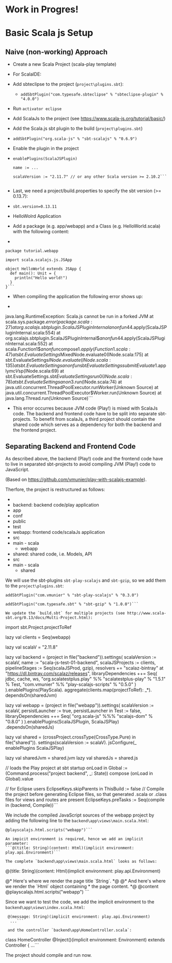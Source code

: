 # Work in Progres!

# Basic Scala js Setup 

## Naive (non-working) Approach
- Create a new Scala Project (scala-play template)
- For ScalaIDE:
 - Add sbteclipse to the project (`project\plugins.sbt`):
   - ```addSbtPlugin("com.typesafe.sbteclipse" % "sbteclipse-plugin" % "4.0.0")```
 -  Run `activator eclipse`
- Add ScalaJs to the project (see https://www.scala-js.org/tutorial/basic/)
 - Add the Scala.js sbt plugin to the build (`project\plugins.sbt`)
  - ```addSbtPlugin("org.scala-js" % "sbt-scalajs" % "0.6.9")```
 - Enable the plugin in the project
  - ```
    enablePlugins(ScalaJSPlugin)

    name := ...

    scalaVersion := "2.11.7" // or any other Scala version >= 2.10.2```
  
 - Last, we need a project/build.properties to specify the sbt version (>= 0.13.7):
 
  - ```sbt.version=0.13.11```
 
 - HelloWolrd Application
  - Add a package (e.g. app/webapp) and a Class (e.g. HelloWorld.scala) with the following content:
   - ```
    package tutorial.webapp
    
    import scala.scalajs.js.JSApp
    
    object HelloWorld extends JSApp {
      def main(): Unit = {
        println("Hello world!")
      }
    }```
    
- When compiling the application the following error shows up:
 - ```
  java.lang.RuntimeException: Scala.js cannot be run in a forked JVM
        at scala.sys.package$.error(package.scala:27)
        at org.scalajs.sbtplugin.ScalaJSPluginInternal$$anonfun$44.apply(ScalaJSPluginInternal.scala:554)
        at org.scalajs.sbtplugin.ScalaJSPluginInternal$$anonfun$44.apply(ScalaJSPluginInternal.scala:552)
        at scala.Function1$$anonfun$compose$1.apply(Function1.scala:47)
        at sbt.EvaluateSettings$MixedNode.evaluate0(INode.scala:175)
        at sbt.EvaluateSettings$INode.evaluate(INode.scala:135)
        at sbt.EvaluateSettings$$anonfun$sbt$EvaluateSettings$$submitEvaluate$1.apply$mcV$sp(INode.scala:69)
        at sbt.EvaluateSettings.sbt$EvaluateSettings$$run0(INode.scala:78)
        at sbt.EvaluateSettings$$anon$3.run(INode.scala:74)
        at java.util.concurrent.ThreadPoolExecutor.runWorker(Unknown Source)
        at java.util.concurrent.ThreadPoolExecutor$Worker.run(Unknown Source)
        at java.lang.Thread.run(Unknown Source)```
        
 - This error occurres because JVM code (Play!) is mixed with ScalaJs code. The backend and frontend code have to be split into separate sbt-projects. To benefit from scalaJs, a third project should contain the shared code which serves as a dependency for both the backend and the frontend project.
 
 ## Separating Backend and Frontend Code
 
 As described above, the backend (Play!) code and the frontend code have to live in separated sbt-projects to avoid compiling JVM (Play!) code to JavaScript.
 
(Based on https://github.com/vmunier/play-with-scalajs-example).

Therfore, the project is restructured as follows:

- <proect root>
 - backend: backend code/play application
  - app
  - conf
  - public
  - test
 - webapp: frontend code/scalaJs application
  - src
   - main
    - scala
     - webapp
 - shared: shared code, i.e. Models, API
  - src
   - main
    - scala
     - shared

We will use the sbt-plugins `sbt-play-scalajs` and `sbt-gzip`, so we add them to the `project\plugins.sbt`: 
```
addSbtPlugin("com.vmunier" % "sbt-play-scalajs" % "0.3.0")

addSbtPlugin("com.typesafe.sbt" % "sbt-gzip" % "1.0.0")```

We update the `build.sbt` for multiple projects (see http://www.scala-sbt.org/0.13/docs/Multi-Project.html):
```
import sbt.Project.projectToRef

lazy val clients = Seq(webapp)

lazy val scalaV = "2.11.8"

lazy val backend = (project in file("backend")).settings(
  scalaVersion := scalaV,
  name := "scala-js-test-01-backend",
  scalaJSProjects := clients,
  pipelineStages := Seq(scalaJSProd, gzip),
  resolvers += "scalaz-bintray" at "https://dl.bintray.com/scalaz/releases",
	  libraryDependencies ++= Seq(
	  jdbc,
	  cache,
	  ws,
	  "org.scalatestplus.play" %% "scalatestplus-play" % "1.5.1" % Test,
	  "com.vmunier" %% "play-scalajs-scripts" % "0.5.0"
  )
).enablePlugins(PlayScala).
  aggregate(clients.map(projectToRef): _*).
  dependsOn(sharedJvm)
  
lazy val webapp = (project in file("webapp")).settings(
  scalaVersion := scalaV,
  persistLauncher := true,
  persistLauncher in Test := false,
  libraryDependencies ++= Seq(
    "org.scala-js" %%% "scalajs-dom" % "0.8.0"
  )
).enablePlugins(ScalaJSPlugin, ScalaJSPlay)
 .dependsOn(sharedJs)

lazy val shared = (crossProject.crossType(CrossType.Pure) in file("shared")).
  settings(scalaVersion := scalaV).
  jsConfigure(_ enablePlugins ScalaJSPlay)
  
lazy val sharedJvm = shared.jvm
lazy val sharedJs = shared.js

// loads the Play project at sbt startup
onLoad in Global := (Command.process("project backend", _: State)) compose (onLoad in Global).value

// for Eclipse users
EclipseKeys.skipParents in ThisBuild := false
// Compile the project before generating Eclipse files, so that generated .scala or .class files for views and routes are present
EclipseKeys.preTasks := Seq(compile in (backend, Compile))```
 
We include the compiled JavaScript sources of the webapp project by adding the following line to the `backend\app\views\main.scala.html`:
```
@playscalajs.html.scripts("webapp")```
 
An impicit environment is required, hence we add an implicit parameter:
```@(title: String)(content: Html)(implicit environment: play.api.Environment)```
 
The complete `backend\app\views\main.scala.html` looks as follows:

```
 @(title: String)(content: Html)(implicit environment: play.api.Environment)

<!DOCTYPE html>
<html lang="en">
    <head>
        @* Here's where we render the page title `String`. *@
        <title>@title</title>
        <link rel="stylesheet" media="screen" href="@routes.Assets.versioned("stylesheets/main.css")">
        <link rel="shortcut icon" type="image/png" href="@routes.Assets.versioned("images/favicon.png")">
        <script src="@routes.Assets.versioned("javascripts/hello.js")" type="text/javascript"></script>
    </head>
    <body>
        @* And here's where we render the `Html` object containing
         * the page content. *@
        @content
        @playscalajs.html.scripts("webapp")
    </body>
</html>```
 
Since we want to test the code, we add the implicit environment to the `backend\app\views\index.scala.html`:
```
 @(message: String)(implicit environment: play.api.Environment)
  ...```
  
 and the controller `backend\app\HomeController.scala`:
```
 class HomeController @Inject()(implicit environment: Environment) extends Controller {
   ...```
 
 The project should compile and run now.